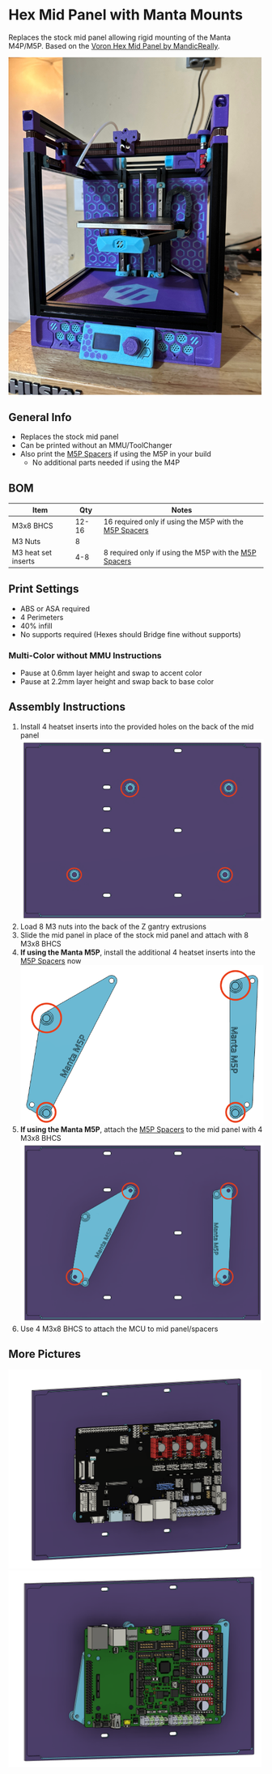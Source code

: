 # Hex Mid Panel with Manta Mounts

Replaces the stock mid panel allowing rigid mounting of the Manta M4P/M5P. Based on the [Voron Hex Mid Panel by MandicReally](https://thangs.com/designer/MandicReally/3d-model/Voron%20Hex%20Mid%20Panel%20-%20Accent%20your%200.2%21-960156).

<img src="images/installed.jpg" alt="installed" width="500"/>

## General Info
- Replaces the stock mid panel
- Can be printed without an MMU/ToolChanger
- Also print the [M5P Spacers](<STLs/M5P Spacers.stl>) if using the M5P in your build
    - No additional parts needed if using the M4P

## BOM
| Item | Qty | Notes |
| --- | --- | --- |
| M3x8 BHCS | 12-16 | 16 required only if using the M5P with the [M5P Spacers](<STLs/M5P Spacers.stl>) |
| M3 Nuts | 8 |
| M3 heat set inserts | 4-8 | 8 required only if using the M5P with the [M5P Spacers](<STLs/M5P Spacers.stl>) |

## Print Settings
- ABS or ASA required
- 4 Perimeters
- 40% infill
- No supports required (Hexes should Bridge fine without supports)

### Multi-Color without MMU Instructions
- Pause at 0.6mm layer height and swap to accent color
- Pause at 2.2mm layer height and swap back to base color

## Assembly Instructions
1. Install 4 heatset inserts into the provided holes on the back of the mid panel ![heatset_install](images/heatset_install.png)
1. Load 8 M3 nuts into the back of the Z gantry extrusions
1. Slide the mid panel in place of the stock mid panel and attach with 8 M3x8 BHCS 
1. **If using the Manta M5P**, install the additional 4 heatset inserts into the [M5P Spacers](<STLs/M5P Spacers.stl>) now ![m5p_heatsets](images/heatset_install_m5p_spacers.png)
1. **If using the Manta M5P**, attach the [M5P Spacers](<STLs/M5P Spacers.stl>) to the mid panel with 4 M3x8 BHCS ![m5p_spacer_install](images/m5p_spacer_install.png)
1. Use 4 M3x8 BHCS to attach the MCU to mid panel/spacers

## More Pictures
<img src="images/m4p.png" alt="m4p" width=500/>
<img src="images/m5p.png" alt="m5p" width=500/>